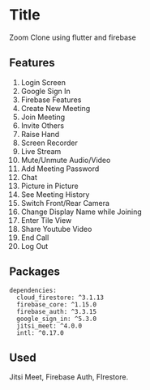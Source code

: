 # Title

Zoom Clone using flutter and firebase

## Features

1. Login Screen
2. Google Sign In
3. Firebase Features
4. Create New Meeting
5. Join Meeting
6. Invite Others
7. Raise Hand
8. Screen Recorder
9. Live Stream
10. Mute/Unmute Audio/Video
11. Add Meeting Password
12. Chat
13. Picture in Picture
14. See Meeting History
15. Switch Front/Rear Camera
16. Change Display Name while Joining
17. Enter Tile View
18. Share Youtube Video
19. End Call
20. Log Out



## Packages

```flutter 
dependencies:
  cloud_firestore: ^3.1.13
  firebase_core: ^1.15.0
  firebase_auth: ^3.3.15
  google_sign_in: ^5.3.0
  jitsi_meet: ^4.0.0
  intl: ^0.17.0
```

## Used
Jitsi Meet, Firebase Auth, FIrestore.
